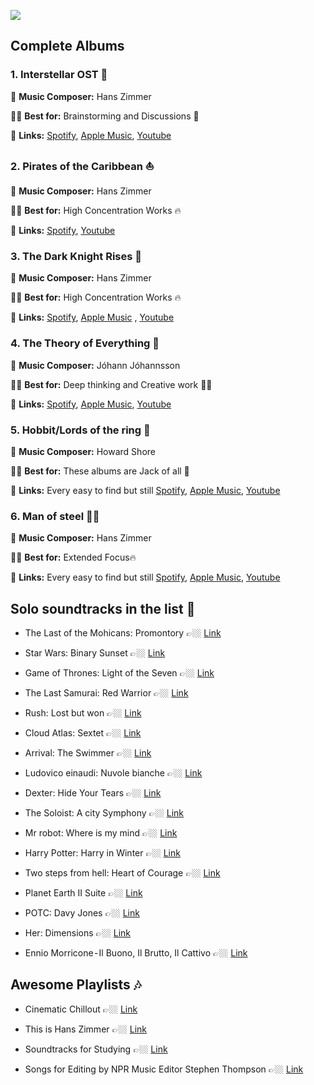 ![](https://i.imgur.com/Erp7Fme.png)

## Complete Albums


### 1. Interstellar OST 🚀

🎼 **Music Composer:** Hans Zimmer

👍🏻 **Best for:**  Brainstorming and Discussions 🧠

🔗 **Links:**  [Spotify](https://open.spotify.com/album/5OVGwMCexoHavOar6v4al5?si=mB-z6sQVT7aFtBd8IsW9Cw), [Apple Music](https://itunes.apple.com/in/album/interstellar-original-motion-picture-soundtrack-deluxe/944005211), [Youtube](https://www.youtube.com/watch?v=H5EnhW_HQqA)

### 2. Pirates of the Caribbean ⛵️
🎼 **Music Composer:**  Hans Zimmer

👍🏻 **Best for:**  High Concentration Works 🔥

🔗 **Links:**  [Spotify](https://open.spotify.com/album/241F2pNbl6OIJPixynRuiu?si=7UiPMaRXRV-15_TEYbF5PA), [Youtube](https://www.youtube.com/watch?v=meb_4cEriyw&list=PL6XxDHNrEjk4SyW--iuoduSrXcdZJG3Ho)

### 3. The Dark Knight Rises 🦇
🎼 **Music Composer:**  Hans Zimmer

👍🏻 **Best for:**  High Concentration Works 🔥

🔗 **Links:**  [Spotify](https://open.spotify.com/album/0q3KEEwGPGPPnXJNQ32Wyz?si=osGPcJ4-SnqgFf8xd375JQ), [Apple Music](https://itunes.apple.com/in/album/dark-knight-rises-original-motion-picture-soundtrack/541003975) , [Youtube](https://www.youtube.com/watch?v=4t8ICASYiZQ)

### 4. The Theory of Everything 🌌
🎼 **Music Composer:**  Jóhann Jóhannsson

👍🏻 **Best for:**  Deep thinking and Creative work ✍🏼

🔗 **Links:**  [Spotify](https://open.spotify.com/album/2R2FZbfCSFBb1piR159xN0?si=OqGs0RNNRyCGsNxKhB9pvg), [Apple Music](https://itunes.apple.com/in/album/theory-everything-original-motion-picture-soundtrack/930744739), [Youtube](https://www.youtube.com/watch?v=55885Qnt7Ps)

### 5. Hobbit/Lords of the ring 🌋
🎼 **Music Composer:**  Howard Shore

👍🏻 **Best for:**  These albums are Jack of all 💍

🔗 **Links:**  Every easy to find but still [Spotify](https://open.spotify.com/album/13j3ElDigCRfvdcbgfxIpR?si=35fUKM9LTRev6NP0yugu_w), [Apple Music](https://itunes.apple.com/in/album/hobbit-desolation-smaug-original-motion-picture-soundtrack/738405384), [Youtube](https://www.youtube.com/watch?v=UrJTZZibdHk)

### 6. Man of steel 💪🏻
🎼 **Music Composer:**  Hans Zimmer

👍🏻 **Best for:**  Extended Focus🔥

🔗 **Links:**  Every easy to find but still [Spotify](https://open.spotify.com/album/4HhinqNembckw2pMoDWAZ4), [Apple Music](https://itunes.apple.com/us/album/man-steel-original-motion-picture-soundtrack-deluxe/642515245), [Youtube](https://www.youtube.com/watch?v=XaiNzHKm1Fk)


## Solo soundtracks in the list 📝

* The Last of the Mohicans: Promontory 👉🏼 [Link](https://www.youtube.com/watch?v=9tjdswqGGVg)

* Star Wars: Binary Sunset  👉🏼  [Link](https://www.youtube.com/watch?v=W1937VEYguI)

* Game of Thrones: Light of the Seven  👉🏼 [Link](https://www.youtube.com/watch?v=pS-gbqbVd8c)

* The Last Samurai: Red Warrior  👉🏼 [Link](https://www.youtube.com/watch?v=4ZMsz3gDrwA)

* Rush: Lost but won 👉🏼 [Link](https://www.youtube.com/watch?v=5O9q0NB2HL0)


* Cloud Atlas: Sextet 👉🏼 [Link](https://www.youtube.com/watch?v=5O9q0NB2HL0)

* Arrival: The Swimmer 👉🏼 [Link](https://www.youtube.com/watch?v=rdiLxyGH8Lg)

* Ludovico einaudi: Nuvole bianche 👉🏼 [Link](https://www.youtube.com/watch?v=kcihcYEOeic)
 
* Dexter: Hide Your Tears 👉🏼 [Link](https://www.youtube.com/watch?v=ekeBs9uTu4E)

* The Soloist: A city Symphony 👉🏼 [Link](https://www.youtube.com/watch?v=KbpfsHA4bAE)

* Mr robot: Where is my mind 👉🏼 [Link](https://www.youtube.com/watch?v=Bil_GWyWBPU)

* Harry Potter: Harry in Winter 👉🏼 [Link](https://www.youtube.com/watch?v=TEAHx6-KTgI)

* Two steps from hell: Heart of Courage 👉🏼 [Link](https://www.youtube.com/watch?v=LRLdhFVzqt4)

* Planet Earth II Suite 👉🏼 [Link](https://www.youtube.com/watch?v=Qh_runxXook)

* POTC: Davy Jones 👉🏼 [Link](https://www.youtube.com/watch?v=5fe9W1gZPUs)

* Her: Dimensions 👉🏼 [Link](https://www.youtube.com/watch?v=7qJTzUyPEnw)

* Ennio Morricone - Il Buono, Il Brutto, Il Cattivo 👉🏼 [Link](https://www.youtube.com/watch?v=DR2NRwSpnK0)

## Awesome Playlists 🎶

* Cinematic Chillout 👉🏼 [Link](https://open.spotify.com/user/spotify/playlist/37i9dQZF1DWVFJtzvDHN4L?si=eIu3bDgRTt2paCNJZKNOeQ)

* This is Hans Zimmer 👉🏼 [Link](https://open.spotify.com/user/spotify/playlist/37i9dQZF1DWWF3yivn1m3D?si=e42LWTs9Q9OXEpPZzLkfwg)

* Soundtracks for Studying 👉🏼 [Link](https://open.spotify.com/user/kobrie37/playlist/4FWcHo5LUmeLjczq3cAGy8?si=G1aoJK7zSX2J4PE2lcsQEA)

* Songs for Editing by NPR Music Editor Stephen Thompson 👉🏼 [Link](https://open.spotify.com/playlist/33LkEWYi4Hd4SEp2NRFUDY)
